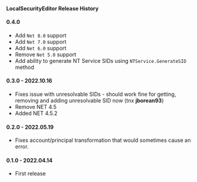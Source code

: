 ﻿#### LocalSecurityEditor Release History

#### 0.4.0
- Add `Net 8.0` support
- Add `Net 7.0` support
- Add `Net 6.0` support
- Remove `Net 5.0` support
- Add ability to generate NT Service SIDs using `NTService.GenerateSID` method

#### 0.3.0 - 2022.10.16
- Fixes issue with unresolvable SIDs - should work fine for getting, removing and adding unresolvable SID now (tnx **jborean93**)
- Remove NET 4.5
- Added NET 4.5.2

#### 0.2.0 - 2022.05.19
  - Fixes account/principal transformation that would sometimes cause an error.

#### 0.1.0 - 2022.04.14
  - First release